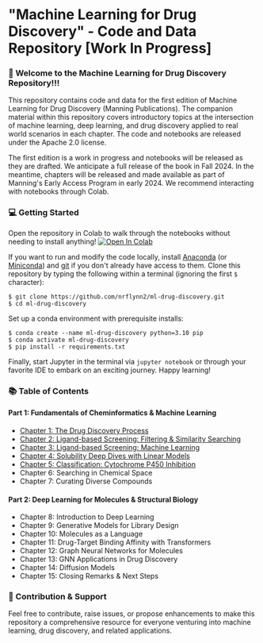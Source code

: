 # "Machine Learning for Drug Discovery" - Code and Data Repository [Work In Progress]

### 👋 Welcome to the Machine Learning for Drug Discovery Repository!!!

This repository contains code and data for the first edition of Machine Learning for Drug Discovery (Manning Publications). The companion material within this repository covers introductory topics at the intersection of machine learning, deep learning, and drug discovery applied to real world scenarios in each chapter. The code and notebooks are released under the Apache 2.0 license. 

The first edition is a work in progress and notebooks will be released as they are drafted. We anticipate a full release of the book in Fall 2024. In the meantime, chapters will be released and made available as part of Manning's Early Access Program in early 2024. We recommend interacting with notebooks through Colab.

### 💻 Getting Started

Open the repository in Colab to walk through the notebooks without needing to install anything! <a href="https://colab.research.google.com/github/nrflynn2/ml-drug-discovery/blob/main/" target="_parent"><img src="https://colab.research.google.com/assets/colab-badge.svg" alt="Open In Colab"/></a>

If you want to run and modify the code locally, install [Anaconda](https://www.anaconda.com/products/distribution) (or [Miniconda](https://docs.conda.io/en/latest/miniconda.html)) and [git](https://git-scm.com/downloads) if you don't already have access to them. Clone this repository by typing the following within a terminal (ignoring the first `$` character):

    $ git clone https://github.com/nrflynn2/ml-drug-discovery.git
    $ cd ml-drug-discovery

Set up a conda environment with prerequisite installs:

    $ conda create --name ml-drug-discovery python=3.10 pip
    $ conda activate ml-drug-discovery
    $ pip install -r requirements.txt

Finally, start Jupyter in the terminal via `jupyter notebook` or through your favorite IDE to embark on an exciting journey. Happy learning!

### 📚 Table of Contents

#### Part 1: Fundamentals of Cheminformatics & Machine Learning
* [Chapter 1: The Drug Discovery Process](https://github.com/nrflynn2/ml-drug-discovery/blob/main/CH01_FLYNN_ML4DD.ipynb)
* [Chapter 2: Ligand-based Screening: Filtering & Similarity Searching](https://github.com/nrflynn2/ml-drug-discovery/blob/main/CH02_FLYNN_ML4DD.ipynb)
* [Chapter 3: Ligand-based Screening: Machine Learning](https://github.com/nrflynn2/ml-drug-discovery/blob/main/CH03_FLYNN_ML4DD.ipynb)
* [Chapter 4: Solubility Deep Dives with Linear Models](https://github.com/nrflynn2/ml-drug-discovery/blob/main/CH04_FLYNN_ML4DD.ipynb)
* [Chapter 5: Classification: Cytochrome P450 Inhibition](https://github.com/nrflynn2/ml-drug-discovery/blob/main/CH05_FLYNN_ML4DD.ipynb)
* Chapter 6: Searching in Chemical Space
* Chapter 7: Curating Diverse Compounds

#### Part 2: Deep Learning for Molecules & Structural Biology
* Chapter 8: Introduction to Deep Learning
* Chapter 9: Generative Models for Library Design
* Chapter 10: Molecules as a Language
* Chapter 11: Drug-Target Binding Affinity with Transformers
* Chapter 12: Graph Neural Networks for Molecules
* Chapter 13: GNN Applications in Drug Discovery
* Chapter 14: Diffusion Models
* Chapter 15: Closing Remarks & Next Steps

### 👥 Contribution & Support

Feel free to contribute, raise issues, or propose enhancements to make this repository a comprehensive resource for everyone venturing into machine learning, drug discovery, and related applications.
